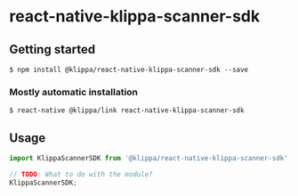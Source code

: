 # react-native-klippa-scanner-sdk

## Getting started

`$ npm install @klippa/react-native-klippa-scanner-sdk --save`

### Mostly automatic installation

`$ react-native @klippa/link react-native-klippa-scanner-sdk`

## Usage
```javascript
import KlippaScannerSDK from '@klippa/react-native-klippa-scanner-sdk';

// TODO: What to do with the module?
KlippaScannerSDK;
```
